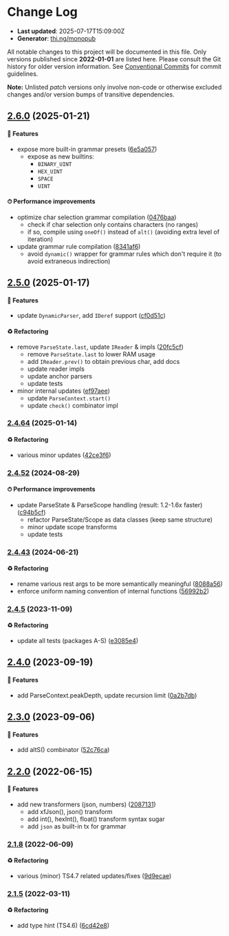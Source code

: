 # Change Log

- **Last updated**: 2025-07-17T15:09:00Z
- **Generator**: [thi.ng/monopub](https://thi.ng/monopub)

All notable changes to this project will be documented in this file.
Only versions published since **2022-01-01** are listed here.
Please consult the Git history for older version information.
See [Conventional Commits](https://conventionalcommits.org/) for commit guidelines.

**Note:** Unlisted _patch_ versions only involve non-code or otherwise excluded changes
and/or version bumps of transitive dependencies.

## [2.6.0](https://github.com/thi-ng/umbrella/tree/@thi.ng/parse@2.6.0) (2025-01-21)

#### 🚀 Features

- expose more built-in grammar presets ([6e5a057](https://github.com/thi-ng/umbrella/commit/6e5a057))
  - expose as new builtins:
    - `BINARY_UINT`
    - `HEX_UINT`
    - `SPACE`
    - `UINT`

#### ⏱ Performance improvements

- optimize char selection grammar compilation ([0476baa](https://github.com/thi-ng/umbrella/commit/0476baa))
  - check if char selection only contains characters (no ranges)
  - if so, compile using `oneOf()` instead of `alt()` (avoiding extra level of iteration)
- update grammar rule compilation ([8341af6](https://github.com/thi-ng/umbrella/commit/8341af6))
  - avoid `dynamic()` wrapper for grammar rules which don't require it (to avoid extraneous indirection)

## [2.5.0](https://github.com/thi-ng/umbrella/tree/@thi.ng/parse@2.5.0) (2025-01-17)

#### 🚀 Features

- update `DynamicParser`, add `IDeref` support ([cf0d51c](https://github.com/thi-ng/umbrella/commit/cf0d51c))

#### ♻️ Refactoring

- remove `ParseState.last`, update `IReader` & impls ([20fc5cf](https://github.com/thi-ng/umbrella/commit/20fc5cf))
  - remove `ParseState.last` to lower RAM usage
  - add `IReader.prev()` to obtain previous char, add docs
  - update reader impls
  - update anchor parsers
  - update tests
- minor internal updates ([ef97aee](https://github.com/thi-ng/umbrella/commit/ef97aee))
  - update `ParseContext.start()`
  - update `check()` combinator impl

### [2.4.64](https://github.com/thi-ng/umbrella/tree/@thi.ng/parse@2.4.64) (2025-01-14)

#### ♻️ Refactoring

- various minor updates ([42ce3f6](https://github.com/thi-ng/umbrella/commit/42ce3f6))

### [2.4.52](https://github.com/thi-ng/umbrella/tree/@thi.ng/parse@2.4.52) (2024-08-29)

#### ⏱ Performance improvements

- update ParseState & ParseScope handling (result: 1.2-1.6x faster) ([c94b5cf](https://github.com/thi-ng/umbrella/commit/c94b5cf))
  - refactor ParseState/Scope as data classes (keep same structure)
  - minor update scope transforms
  - update tests

### [2.4.43](https://github.com/thi-ng/umbrella/tree/@thi.ng/parse@2.4.43) (2024-06-21)

#### ♻️ Refactoring

- rename various rest args to be more semantically meaningful ([8088a56](https://github.com/thi-ng/umbrella/commit/8088a56))
- enforce uniform naming convention of internal functions ([56992b2](https://github.com/thi-ng/umbrella/commit/56992b2))

### [2.4.5](https://github.com/thi-ng/umbrella/tree/@thi.ng/parse@2.4.5) (2023-11-09)

#### ♻️ Refactoring

- update all tests (packages A-S) ([e3085e4](https://github.com/thi-ng/umbrella/commit/e3085e4))

## [2.4.0](https://github.com/thi-ng/umbrella/tree/@thi.ng/parse@2.4.0) (2023-09-19)

#### 🚀 Features

- add ParseContext.peakDepth, update recursion limit ([0a2b7db](https://github.com/thi-ng/umbrella/commit/0a2b7db))

## [2.3.0](https://github.com/thi-ng/umbrella/tree/@thi.ng/parse@2.3.0) (2023-09-06)

#### 🚀 Features

- add altS() combinator ([52c76ca](https://github.com/thi-ng/umbrella/commit/52c76ca))

## [2.2.0](https://github.com/thi-ng/umbrella/tree/@thi.ng/parse@2.2.0) (2022-06-15)

#### 🚀 Features

- add new transformers (json, numbers) ([2087131](https://github.com/thi-ng/umbrella/commit/2087131))
  - add xfJson(), json() transform
  - add int(), hexInt(), float() transform syntax sugar
  - add `json` as built-in tx for grammar

### [2.1.8](https://github.com/thi-ng/umbrella/tree/@thi.ng/parse@2.1.8) (2022-06-09)

#### ♻️ Refactoring

- various (minor) TS4.7 related updates/fixes ([9d9ecae](https://github.com/thi-ng/umbrella/commit/9d9ecae))

### [2.1.5](https://github.com/thi-ng/umbrella/tree/@thi.ng/parse@2.1.5) (2022-03-11)

#### ♻️ Refactoring

- add type hint (TS4.6) ([6cd42e8](https://github.com/thi-ng/umbrella/commit/6cd42e8))

